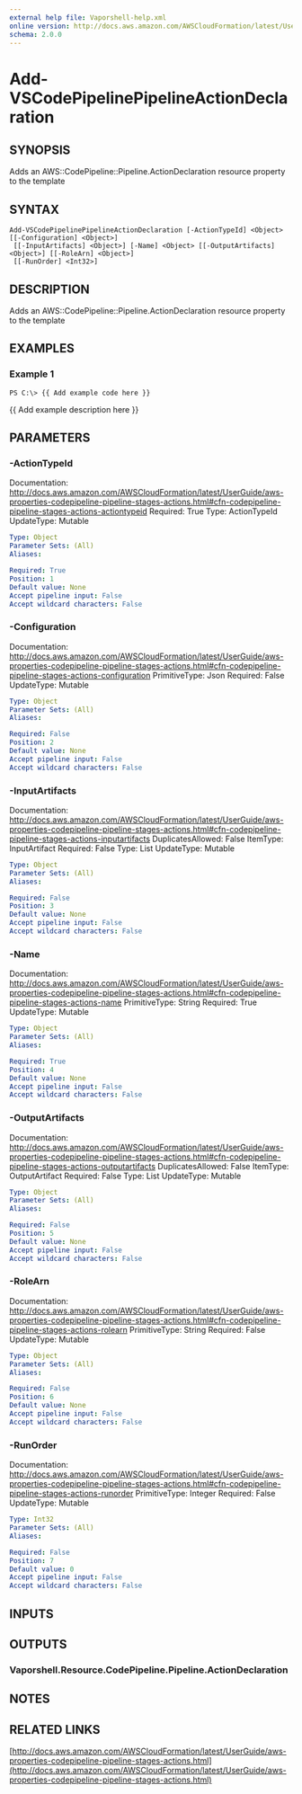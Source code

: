 ```yaml
---
external help file: Vaporshell-help.xml
online version: http://docs.aws.amazon.com/AWSCloudFormation/latest/UserGuide/aws-properties-codepipeline-pipeline-stages-actions.html
schema: 2.0.0
---
```


# Add-VSCodePipelinePipelineActionDeclaration

## SYNOPSIS
Adds an AWS::CodePipeline::Pipeline.ActionDeclaration resource property to the template

## SYNTAX

```
Add-VSCodePipelinePipelineActionDeclaration [-ActionTypeId] <Object> [[-Configuration] <Object>]
 [[-InputArtifacts] <Object>] [-Name] <Object> [[-OutputArtifacts] <Object>] [[-RoleArn] <Object>]
 [[-RunOrder] <Int32>]
```

## DESCRIPTION
Adds an AWS::CodePipeline::Pipeline.ActionDeclaration resource property to the template

## EXAMPLES

### Example 1
```
PS C:\> {{ Add example code here }}
```

{{ Add example description here }}

## PARAMETERS

### -ActionTypeId
Documentation: http://docs.aws.amazon.com/AWSCloudFormation/latest/UserGuide/aws-properties-codepipeline-pipeline-stages-actions.html#cfn-codepipeline-pipeline-stages-actions-actiontypeid
Required: True
Type: ActionTypeId
UpdateType: Mutable

```yaml
Type: Object
Parameter Sets: (All)
Aliases: 

Required: True
Position: 1
Default value: None
Accept pipeline input: False
Accept wildcard characters: False
```

### -Configuration
Documentation: http://docs.aws.amazon.com/AWSCloudFormation/latest/UserGuide/aws-properties-codepipeline-pipeline-stages-actions.html#cfn-codepipeline-pipeline-stages-actions-configuration
PrimitiveType: Json
Required: False
UpdateType: Mutable

```yaml
Type: Object
Parameter Sets: (All)
Aliases: 

Required: False
Position: 2
Default value: None
Accept pipeline input: False
Accept wildcard characters: False
```

### -InputArtifacts
Documentation: http://docs.aws.amazon.com/AWSCloudFormation/latest/UserGuide/aws-properties-codepipeline-pipeline-stages-actions.html#cfn-codepipeline-pipeline-stages-actions-inputartifacts
DuplicatesAllowed: False
ItemType: InputArtifact
Required: False
Type: List
UpdateType: Mutable

```yaml
Type: Object
Parameter Sets: (All)
Aliases: 

Required: False
Position: 3
Default value: None
Accept pipeline input: False
Accept wildcard characters: False
```

### -Name
Documentation: http://docs.aws.amazon.com/AWSCloudFormation/latest/UserGuide/aws-properties-codepipeline-pipeline-stages-actions.html#cfn-codepipeline-pipeline-stages-actions-name
PrimitiveType: String
Required: True
UpdateType: Mutable

```yaml
Type: Object
Parameter Sets: (All)
Aliases: 

Required: True
Position: 4
Default value: None
Accept pipeline input: False
Accept wildcard characters: False
```

### -OutputArtifacts
Documentation: http://docs.aws.amazon.com/AWSCloudFormation/latest/UserGuide/aws-properties-codepipeline-pipeline-stages-actions.html#cfn-codepipeline-pipeline-stages-actions-outputartifacts
DuplicatesAllowed: False
ItemType: OutputArtifact
Required: False
Type: List
UpdateType: Mutable

```yaml
Type: Object
Parameter Sets: (All)
Aliases: 

Required: False
Position: 5
Default value: None
Accept pipeline input: False
Accept wildcard characters: False
```

### -RoleArn
Documentation: http://docs.aws.amazon.com/AWSCloudFormation/latest/UserGuide/aws-properties-codepipeline-pipeline-stages-actions.html#cfn-codepipeline-pipeline-stages-actions-rolearn
PrimitiveType: String
Required: False
UpdateType: Mutable

```yaml
Type: Object
Parameter Sets: (All)
Aliases: 

Required: False
Position: 6
Default value: None
Accept pipeline input: False
Accept wildcard characters: False
```

### -RunOrder
Documentation: http://docs.aws.amazon.com/AWSCloudFormation/latest/UserGuide/aws-properties-codepipeline-pipeline-stages-actions.html#cfn-codepipeline-pipeline-stages-actions-runorder
PrimitiveType: Integer
Required: False
UpdateType: Mutable

```yaml
Type: Int32
Parameter Sets: (All)
Aliases: 

Required: False
Position: 7
Default value: 0
Accept pipeline input: False
Accept wildcard characters: False
```

## INPUTS

## OUTPUTS

### Vaporshell.Resource.CodePipeline.Pipeline.ActionDeclaration

## NOTES

## RELATED LINKS

[http://docs.aws.amazon.com/AWSCloudFormation/latest/UserGuide/aws-properties-codepipeline-pipeline-stages-actions.html](http://docs.aws.amazon.com/AWSCloudFormation/latest/UserGuide/aws-properties-codepipeline-pipeline-stages-actions.html)

